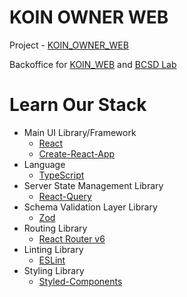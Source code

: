 # KOIN OWNER WEB

Project - [KOIN_OWNER_WEB](https://github.com/BCSDLab/KOIN_OWNER_WEB)

Backoffice for [KOIN_WEB](https://koreatech.in/) and [BCSD Lab](https://bcsdlab.com/)

# Learn Our Stack

- Main UI Library/Framework
  - [React](https://reactjs.org/docs/hello-world.html)
  - [Create-React-App](https://create-react-app.dev/)
- Language
  - [TypeScript](https://github.com/typescript-cheatsheets/react)
- Server State Management Library
  - [React-Query](https://react-query-v3.tanstack.com)
- Schema Validation Layer Library
  - [Zod](https://zod.dev)
- Routing Library
  - [React Router v6](https://reactrouter.com/docs/en/v6/getting-started/tutorial)
- Linting Library
  - [ESLint](https://eslint.org/docs/latest/user-guide/getting-started)
- Styling Library
  - [Styled-Components](https://styled-components.com/docs)

